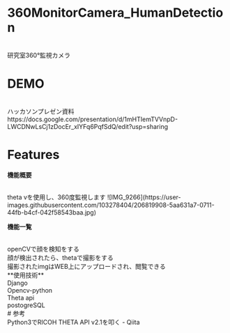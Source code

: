 # 360MonitorCamera_HumanDetection
</br>
研究室360°監視カメラ

# DEMO
</br>
ハッカソンプレゼン資料</br>
https://docs.google.com/presentation/d/1mHTIemTVVnpD-LWCDNwLsCj1zDocEr_xIYFq6PqfSdQ/edit?usp=sharing

# Features

**機能概要**

</br>
theta vを使用し、360度監視します
![IMG_9266](https://user-images.githubusercontent.com/103278404/206819908-5aa631a7-0711-44fb-b4cf-042f58543baa.jpg)

**機能一覧**

</br>
openCVで顔を検知をする</br>
顔が検出されたら、thetaで撮影をする
</br>
撮影されたimgはWEB上にアップロードされ、閲覧できる
</br>
**使用技術**
</br>
Django
</br>
Opencv-python
</br>
Theta api
</br>
postogreSQL
</br>
# 参考
</br>
Python3でRICOH THETA API v2.1を叩く - Qiita
